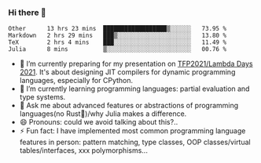 
### Hi there 👋

<!--START_SECTION:waka-->
```text
Other      13 hrs 23 mins  ██████████████████▒░░░░░░   73.95 % 
Markdown   2 hrs 29 mins   ███▒░░░░░░░░░░░░░░░░░░░░░   13.80 % 
TeX        2 hrs 4 mins    ███░░░░░░░░░░░░░░░░░░░░░░   11.49 % 
Julia      8 mins          ▒░░░░░░░░░░░░░░░░░░░░░░░░   00.76 % 
```
<!--END_SECTION:waka-->

- 🔭 I’m currently preparing for my presentation on [TFP2021/Lambda Days 2021](https://www.lambdadays.org/lambdadays2021). It's about designing JIT compilers for dynamic programming languages, especially for CPython.
- 🌱 I’m currently learning programming languages: partial evaluation and type systems.
- 💬 Ask me about advanced features or abstractions of programming languages(no Rust🤔)/why Julia makes a difference.
- 😄 Pronouns: could we avoid talking about this?..
- ⚡ Fun fact: I have implemented most common programming language features in person: pattern matching, type classes, OOP classes/virtual tables/interfaces, xxx polymorphisms...

<!--
**thautwarm/thautwarm** is a ✨ _special_ ✨ repository because its `README.md` (this file) appears on your GitHub profile.

Here are some ideas to get you started:

- 🔭 I’m currently working on ...
- 🌱 I’m currently learning ...
- 👯 I’m looking to collaborate on ...
- 🤔 I’m looking for help with ...
- 💬 Ask me about ...
- 📫 How to reach me: ...
- 😄 Pronouns: ...
- ⚡ Fun fact: ...
-->
